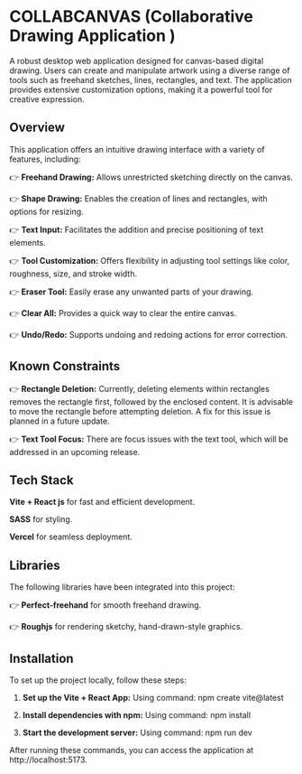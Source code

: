 # COLLABCANVAS (Collaborative Drawing Application )

A robust desktop web application designed for canvas-based digital drawing. Users can create and manipulate artwork using a diverse range of tools such as freehand sketches, lines, rectangles, and text. The application provides extensive customization options, making it a powerful tool for creative expression.


## Overview

This application offers an intuitive drawing interface with a variety of features, including:

👉 **Freehand Drawing:** Allows unrestricted sketching directly on the canvas.

👉 **Shape Drawing:** Enables the creation of lines and rectangles, with options for resizing.

👉 **Text Input:** Facilitates the addition and precise positioning of text elements.

👉 **Tool Customization:** Offers flexibility in adjusting tool settings like color, roughness, size, and stroke width.

👉 **Eraser Tool:** Easily erase any unwanted parts of your drawing.

👉 **Clear All:** Provides a quick way to clear the entire canvas.

👉 **Undo/Redo:** Supports undoing and redoing actions for error correction.
## Known Constraints

👉 **Rectangle Deletion:** Currently, deleting elements within rectangles removes the rectangle first, followed by the enclosed content. It is advisable to move the rectangle before attempting deletion. A fix for this issue is planned in a future update.

👉 **Text Tool Focus:** There are focus issues with the text tool, which will be addressed in an upcoming release.


## Tech Stack

**Vite + React js** for fast and efficient development.

**SASS** for styling.

**Vercel** for seamless deployment.


## Libraries

The following libraries have been integrated into this project: 

👉 **Perfect-freehand** for smooth freehand drawing.

👉 **Roughjs** for rendering sketchy, hand-drawn-style graphics.
## Installation
To set up the project locally, follow these steps:

  1. **Set up the Vite + React App:** 
    Using command: npm create vite@latest

  2. **Install dependencies with npm:**
    Using command: npm install

  3. **Start the development server:**
    Using command: npm run dev

After running these commands, you can access the application at http://localhost:5173.
